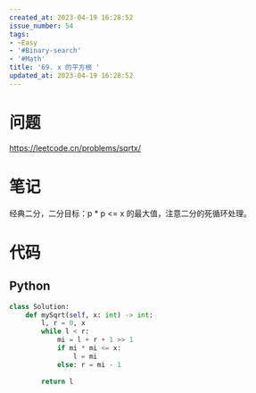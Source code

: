 ```yaml
---
created_at: 2023-04-19 16:28:52
issue_number: 54
tags:
- ~Easy
- '#Binary-search'
- '#Math'
title: '69. x 的平方根 '
updated_at: 2023-04-19 16:28:52
---
```


# 问题

https://leetcode.cn/problems/sqrtx/

# 笔记

经典二分，二分目标：p * p <= x 的最大值，注意二分的死循环处理。

# 代码

## Python

```python
class Solution:
    def mySqrt(self, x: int) -> int:
        l, r = 0, x
        while l < r:
            mi = l + r + 1 >> 1
            if mi * mi <= x:
                l = mi
            else: r = mi - 1
        
        return l
```
